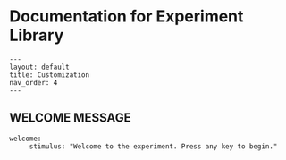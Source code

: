 # Documentation for Experiment Library
```
---
layout: default
title: Customization
nav_order: 4
---
```
## WELCOME MESSAGE
```
welcome:
     stimulus: "Welcome to the experiment. Press any key to begin."
```
<!--stackedit_data:
eyJoaXN0b3J5IjpbLTE4NjQ1NjY0NDIsLTEwNTk0Mzc1NzMsMj
k2NjUyNDczLDE3ODg3OTU0NzUsLTE5NjA3MjQzNDQsMTc4NjA1
ODU1M119
-->
